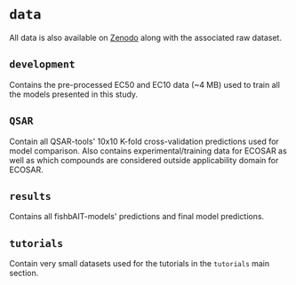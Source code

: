 # `data`
All data is also available on [Zenodo](https://zenodo.org) along with the associated raw dataset. 

## `development`
Contains the pre-processed EC50 and EC10  data (~4 MB) used to train all the models presented in this study. 

## `QSAR`
Contain all QSAR-tools' 10x10 K-fold cross-validation predictions used for model comparison. Also contains experimental/training data for ECOSAR as well as which compounds are considered outside applicability domain for ECOSAR.

## `results`
Contains all fishbAIT-models' predictions and final model predictions.

## `tutorials` 
Contain very small datasets used for the tutorials in the `tutorials` main section. 